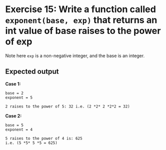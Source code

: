 # Exercise 15: Write a function called `exponent(base, exp)` that returns an int value of base raises to the power of exp

Note here `exp` is a non-negative integer, and the base is an integer.

## **Expected output**

**Case 1:**

```text
base = 2
exponent = 5

2 raises to the power of 5: 32 i.e. (2 *2* 2 *2*2 = 32)
```

**Case 2:**

```text
base = 5
exponent = 4

5 raises to the power of 4 is: 625
i.e. (5 *5* 5 *5 = 625)
```
